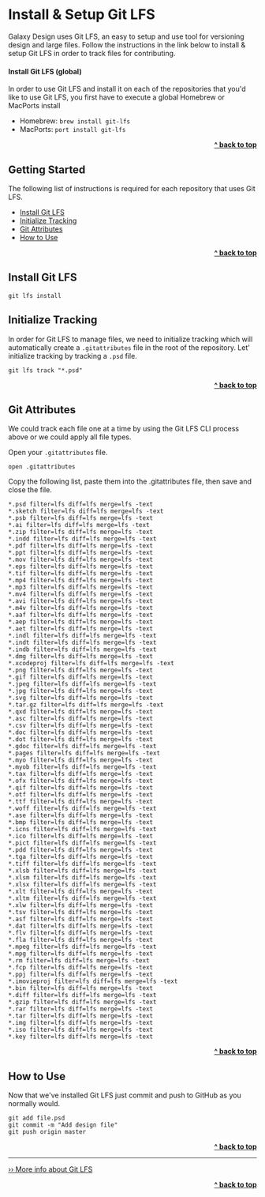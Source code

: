 # Install & Setup Git LFS

Galaxy Design uses Git LFS, an easy to setup and use tool for versioning design and large files. Follow the instructions in the link below to install & setup Git LFS in order to track files for contributing.

#### Install Git LFS (global)

In order to use Git LFS and install it on each of the repositories that you'd like to use Git LFS, you first have to execute a global Homebrew or MacPorts install

- Homebrew: `brew install git-lfs`
- MacPorts: `port install git-lfs`

<div align="right">
    <b><a href="#install--setup-git-lfs">^ back to top</a></b>
</div>

## Getting Started

The following list of instructions is required for each repository that uses Git LFS.

- [Install Git LFS](#install-git-lfs)
- [Initialize Tracking](#initialize-tracking)
- [Git Attributes](#git-attributes)
- [How to Use](#how-to-use)

<div align="right">
    <b><a href="#install--setup-git-lfs">^ back to top</a></b>
</div>

## Install Git LFS

```
git lfs install
```

## Initialize Tracking

In order for Git LFS to manage files, we need to initialize tracking which will automatically create a `.gitattributes` file in the root of the repository. Let' initialize tracking by tracking a `.psd` file.

```
git lfs track "*.psd"
```

<div align="right">
    <b><a href="#install--setup-git-lfs">^ back to top</a></b>
</div>

## Git Attributes

We could track each file one at a time by using the Git LFS CLI process above or we could apply all file types.

Open your `.gitattributes` file.

```
open .gitattributes
```

Copy the following list, paste them into the .gitattributes file, then save and close the file.

```
*.psd filter=lfs diff=lfs merge=lfs -text
*.sketch filter=lfs diff=lfs merge=lfs -text
*.psb filter=lfs diff=lfs merge=lfs -text
*.ai filter=lfs diff=lfs merge=lfs -text
*.zip filter=lfs diff=lfs merge=lfs -text
*.indd filter=lfs diff=lfs merge=lfs -text
*.pdf filter=lfs diff=lfs merge=lfs -text
*.ppt filter=lfs diff=lfs merge=lfs -text
*.mov filter=lfs diff=lfs merge=lfs -text
*.eps filter=lfs diff=lfs merge=lfs -text
*.tif filter=lfs diff=lfs merge=lfs -text
*.mp4 filter=lfs diff=lfs merge=lfs -text
*.mp3 filter=lfs diff=lfs merge=lfs -text
*.mv4 filter=lfs diff=lfs merge=lfs -text
*.avi filter=lfs diff=lfs merge=lfs -text
*.m4v filter=lfs diff=lfs merge=lfs -text
*.aaf filter=lfs diff=lfs merge=lfs -text
*.aep filter=lfs diff=lfs merge=lfs -text
*.aet filter=lfs diff=lfs merge=lfs -text
*.indl filter=lfs diff=lfs merge=lfs -text
*.indt filter=lfs diff=lfs merge=lfs -text
*.indb filter=lfs diff=lfs merge=lfs -text
*.dmg filter=lfs diff=lfs merge=lfs -text
*.xcodeproj filter=lfs diff=lfs merge=lfs -text
*.png filter=lfs diff=lfs merge=lfs -text
*.gif filter=lfs diff=lfs merge=lfs -text
*.jpeg filter=lfs diff=lfs merge=lfs -text
*.jpg filter=lfs diff=lfs merge=lfs -text
*.svg filter=lfs diff=lfs merge=lfs -text
*.tar.gz filter=lfs diff=lfs merge=lfs -text
*.qxd filter=lfs diff=lfs merge=lfs -text
*.asc filter=lfs diff=lfs merge=lfs -text
*.csv filter=lfs diff=lfs merge=lfs -text
*.doc filter=lfs diff=lfs merge=lfs -text
*.dot filter=lfs diff=lfs merge=lfs -text
*.gdoc filter=lfs diff=lfs merge=lfs -text
*.pages filter=lfs diff=lfs merge=lfs -text
*.myo filter=lfs diff=lfs merge=lfs -text
*.myob filter=lfs diff=lfs merge=lfs -text
*.tax filter=lfs diff=lfs merge=lfs -text
*.ofx filter=lfs diff=lfs merge=lfs -text
*.qif filter=lfs diff=lfs merge=lfs -text
*.otf filter=lfs diff=lfs merge=lfs -text
*.ttf filter=lfs diff=lfs merge=lfs -text
*.woff filter=lfs diff=lfs merge=lfs -text
*.ase filter=lfs diff=lfs merge=lfs -text
*.bmp filter=lfs diff=lfs merge=lfs -text
*.icns filter=lfs diff=lfs merge=lfs -text
*.ico filter=lfs diff=lfs merge=lfs -text
*.pict filter=lfs diff=lfs merge=lfs -text
*.pdd filter=lfs diff=lfs merge=lfs -text
*.tga filter=lfs diff=lfs merge=lfs -text
*.tiff filter=lfs diff=lfs merge=lfs -text
*.xlsb filter=lfs diff=lfs merge=lfs -text
*.xlsm filter=lfs diff=lfs merge=lfs -text
*.xlsx filter=lfs diff=lfs merge=lfs -text
*.xlt filter=lfs diff=lfs merge=lfs -text
*.xltm filter=lfs diff=lfs merge=lfs -text
*.xlw filter=lfs diff=lfs merge=lfs -text
*.tsv filter=lfs diff=lfs merge=lfs -text
*.asf filter=lfs diff=lfs merge=lfs -text
*.dat filter=lfs diff=lfs merge=lfs -text
*.flv filter=lfs diff=lfs merge=lfs -text
*.fla filter=lfs diff=lfs merge=lfs -text
*.mpeg filter=lfs diff=lfs merge=lfs -text
*.mpg filter=lfs diff=lfs merge=lfs -text
*.rm filter=lfs diff=lfs merge=lfs -text
*.fcp filter=lfs diff=lfs merge=lfs -text
*.ppj filter=lfs diff=lfs merge=lfs -text
*.imovieproj filter=lfs diff=lfs merge=lfs -text
*.bin filter=lfs diff=lfs merge=lfs -text
*.diff filter=lfs diff=lfs merge=lfs -text
*.gzip filter=lfs diff=lfs merge=lfs -text
*.rar filter=lfs diff=lfs merge=lfs -text
*.tar filter=lfs diff=lfs merge=lfs -text
*.img filter=lfs diff=lfs merge=lfs -text
*.iso filter=lfs diff=lfs merge=lfs -text
*.key filter=lfs diff=lfs merge=lfs -text
```

<div align="right">
    <b><a href="#install--setup-git-lfs">^ back to top</a></b>
</div>

## How to Use

Now that we've installed Git LFS just commit and push to GitHub as you normally would.

```
git add file.psd
git commit -m "Add design file"
git push origin master
```

<div align="right">
    <b><a href="#install--setup-git-lfs">^ back to top</a></b>
</div>

----

[›› More info about Git LFS](https://git-lfs.github.com/)

<div align="right">
    <b><a href="#install--setup-git-lfs">^ back to top</a></b>
</div>